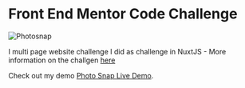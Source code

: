 # Front End Mentor Code Challenge 

![Photosnap](https://res.cloudinary.com/dz209s6jk/image/upload/f_auto,q_auto,w_700/Challenges/zvkqvpshdas9rtdkubkx.jpg)

I multi page website challenge I did as challenge in NuxtJS - More information on the challgen [here](https://www.frontendmentor.io/challenges/photosnap-multipage-website-nMDSrNmNW)

Check out my demo [Photo Snap Live Demo](https://photosnap-challange.vercel.app/).
